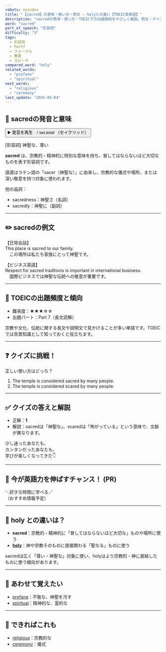 ```yaml
---
robots: noindex
title: "【sacred】の意味・使い方・例文 ― holyとの違い【TOEIC英単語】"
description: "sacredの意味・使い方・TOEICでの出題傾向をやさしく解説。例文・クイズ付きでholyとの違いもわかりやすく学べます。"
word: "sacred"
part_of_speech: "形容詞"
difficulty: "3"
tags:
  - 形容詞
  - Part7
  - フォーマル
  - 教育
  - スピーチ
compared_word: "holy"
related_words:
  - "profane"
  - "spiritual"
next_words:
  - "religious"
  - "ceremony"
last_update: "2025-05-04"
---
```


## 🔰 sacredの発音と意味

<button class="play-audio" onclick="playTTS('sacred')">
  <span class="play-audio-main">
    ▶️ 発音を再生　/ˈseɪ.krɪd/
  </span>
  <span class="play-audio-sub">
    （セイクリッド）
  </span>
</button>

[形容詞] 神聖な、尊い

**sacred** は、宗教的・精神的に特別な意味を持ち、冒してはならないほど大切なものを表す形容詞です。

語源はラテン語の「sacer（神聖な）」に由来し、宗教的な儀式や場所、または深い敬意を持つ対象に使われます。

他の品詞：  
- sacredness：神聖さ（名詞）
- sacredly：神聖に（副詞）

---

## ✏️ sacredの例文

【日常会話】  
This place is sacred to our family.  
　この場所は私たち家族にとって神聖です。

【ビジネス英語】  
Respect for sacred traditions is important in international business.  
　国際ビジネスでは神聖な伝統への敬意が重要です。

---

## 🎯 TOEICの出題頻度と傾向

- 難易度：★★★☆☆
- 出題パート：Part 7（長文読解）

宗教や文化、伝統に関する長文や説明文で見かけることが多い単語です。TOEICでは背景知識として知っておくと役立ちます。

---

## ❓ クイズに挑戦！

正しい使い方はどっち？

1. The temple is considered sacred by many people.  
2. The temple is considered scared by many people.

---

## ✅ クイズの答えと解説

- 正解：**1**
- 解説：sacredは「神聖な」、scaredは「怖がっている」という意味で、文脈が異なります。

少し迷ったあなたも、  
カンタンだったあなたも、  
学びが楽しくなってきた👇️

---

## 🚀 今が英語力を伸ばすチャンス！ (PR)

<div class="info-center">
＼好きな時間に学べる／<br>  
（おすすめ情報予定）
</div>

---

## 🤔  holy との違いは？

- **sacred**：宗教的・精神的に「冒してはならないほど大切な」ものや場所に使う
- **[holy](/holy)**：神や宗教そのものに直接関わる「聖なる」ものに使う

sacredは広く「尊い・神聖な」対象に使い、holyはより宗教的・神に直結したものに使う傾向があります。

---

## 🧩 あわせて覚えたい

- [profane](/profane)：不敬な、神聖を汚す
- [spiritual](/spiritual)：精神的な、霊的な

---

## 📖 できればこれも

- [religious](/religious)：宗教的な
- [ceremony](/ceremony)：儀式

<!-- cvid: aid43_bid36 -->
